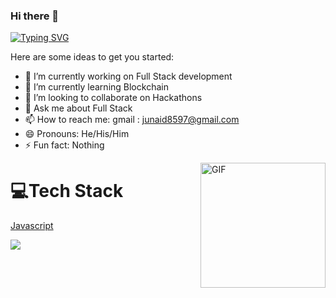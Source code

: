 ### Hi there 👋
[![Typing SVG](https://readme-typing-svg.herokuapp.com?duration=5059&width=486&lines=Hi+!+I+am+Junaid+%2C+Full+stack+developer)](https://git.io/typing-svg)
<!-- https://readme-typing-svg.herokuapp.com/demo/  --- For changing typing effect in future use this link -->  

<!-- **Junaid114/Junaid114** is a ✨ _special_ ✨ repository because its `README.md` (this file) appears on your GitHub profile. -->

Here are some ideas to get you started:

- 🔭 I’m currently working on Full Stack development
- 🌱 I’m currently learning Blockchain
- 👯 I’m looking to collaborate on Hackathons
- 💬 Ask me about Full Stack
- 📫 How to reach me: gmail : junaid8597@gmail.com
- 😄 Pronouns: He/His/Him
- ⚡ Fun fact: Nothing


<img align="right" alt="GIF" height="200px" src="19Jq.gif">


# 💻Tech Stack
[Javascript](https://img.shields.io/badge/Javscript-yellow)




![](https://github-readme-stats.vercel.app/api?username=junaid114&&show_icons=true&title_color=ffffff&icon_color=bb2acf&text_color=daf7dc&bg_color=151515)
